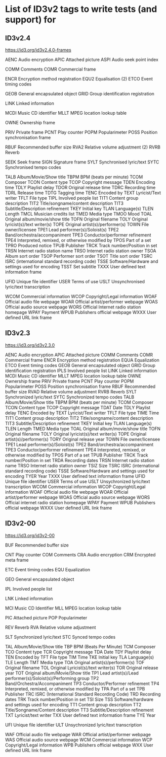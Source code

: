 #  List of ID3v2 tags to write tests (and support) for

## ID3v2.4
https://id3.org/id3v2.4.0-frames
 
AENC Audio encryption
APIC Attached picture
ASPI Audio seek point index

COMM Comments
COMR Commercial frame

ENCR Encryption method registration
EQU2 Equalisation (2)
ETCO Event timing codes

GEOB General encapsulated object
GRID Group identification registration

LINK Linked information

MCDI Music CD identifier
MLLT MPEG location lookup table

OWNE Ownership frame

PRIV Private frame
PCNT Play counter
POPM Popularimeter
POSS Position synchronisation frame

RBUF Recommended buffer size
RVA2 Relative volume adjustment (2)
RVRB Reverb

SEEK Seek frame
SIGN Signature frame
SYLT Synchronised lyric/text
SYTC Synchronised tempo codes

TALB Album/Movie/Show title
TBPM BPM (beats per minute)
TCOM Composer
TCON Content type
TCOP Copyright message
TDEN Encoding time
TDLY Playlist delay
TDOR Original release time
TDRC Recording time
TDRL Release time
TDTG Tagging time
TENC Encoded by
TEXT Lyricist/Text writer
TFLT File type
TIPL Involved people list
TIT1 Content group description
TIT2 Title/songname/content description
TIT3 Subtitle/Description refinement
TKEY Initial key
TLAN Language(s)
TLEN Length
TMCL Musician credits list
TMED Media type
TMOO Mood
TOAL Original album/movie/show title
TOFN Original filename
TOLY Original lyricist(s)/text writer(s)
TOPE Original artist(s)/performer(s)
TOWN File owner/licensee
TPE1 Lead performer(s)/Soloist(s)
TPE2 Band/orchestra/accompaniment
TPE3 Conductor/performer refinement
TPE4 Interpreted, remixed, or otherwise modified by
TPOS Part of a set
TPRO Produced notice
TPUB Publisher
TRCK Track number/Position in set
TRSN Internet radio station name
TRSO Internet radio station owner
TSOA Album sort order
TSOP Performer sort order
TSOT Title sort order
TSRC ISRC (international standard recording code)
TSSE Software/Hardware and settings used for encoding
TSST Set subtitle
TXXX User defined text information frame

UFID Unique file identifier
USER Terms of use
USLT Unsynchronised lyric/text transcription

WCOM Commercial information
WCOP Copyright/Legal information
WOAF Official audio file webpage
WOAR Official artist/performer webpage
WOAS Official audio source webpage
WORS Official Internet radio station homepage
WPAY Payment
WPUB Publishers official webpage
WXXX User defined URL link frame

## ID3v2.3
https://id3.org/id3v2.3.0
 
AENC Audio encryption
APIC Attached picture
COMM Comments
COMR Commercial frame
ENCR Encryption method registration
EQUA Equalization
ETCO Event timing codes
GEOB General encapsulated object
GRID Group identification registration
IPLS Involved people list
LINK Linked information
MCDI Music CD identifier
MLLT MPEG location lookup table
OWNE Ownership frame
PRIV Private frame
PCNT Play counter
POPM Popularimeter
POSS Position synchronisation frame
RBUF Recommended buffer size
RVAD Relative volume adjustment
RVRB Reverb
SYLT Synchronized lyric/text
SYTC Synchronized tempo codes
TALB Album/Movie/Show title
TBPM BPM (beats per minute)
TCOM Composer
TCON Content type
TCOP Copyright message
TDAT Date
TDLY Playlist delay
TENC Encoded by
TEXT Lyricist/Text writer
TFLT File type
TIME Time
TIT1 Content group description
TIT2 Title/songname/content description
TIT3 Subtitle/Description refinement
TKEY Initial key
TLAN Language(s)
TLEN Length
TMED Media type
TOAL Original album/movie/show title
TOFN Original filename
TOLY Original lyricist(s)/text writer(s)
TOPE Original artist(s)/performer(s)
TORY Original release year
TOWN File owner/licensee
TPE1 Lead performer(s)/Soloist(s)
TPE2 Band/orchestra/accompaniment
TPE3 Conductor/performer refinement
TPE4 Interpreted, remixed, or otherwise modified by
TPOS Part of a set
TPUB Publisher
TRCK Track number/Position in set
TRDA Recording dates
TRSN Internet radio station name
TRSO Internet radio station owner
TSIZ Size
TSRC ISRC (international standard recording code)
TSSE Software/Hardware and settings used for encoding
TYER Year
TXXX User defined text information frame
UFID Unique file identifier
USER Terms of use
USLT Unsychronized lyric/text transcription
WCOM Commercial information
WCOP Copyright/Legal information
WOAF Official audio file webpage
WOAR Official artist/performer webpage
WOAS Official audio source webpage
WORS Official internet radio station homepage
WPAY Payment
WPUB Publishers official webpage
WXXX User defined URL link frame

## ID3v2-00
https://id3.org/id3v2-00
 
BUF Recommended buffer size

CNT Play counter
COM Comments
CRA Audio encryption
CRM Encrypted meta frame

ETC Event timing codes
EQU Equalization

GEO General encapsulated object

IPL Involved people list

LNK Linked information

MCI Music CD Identifier
MLL MPEG location lookup table

PIC Attached picture
POP Popularimeter

REV Reverb
RVA Relative volume adjustment

SLT Synchronized lyric/text
STC Synced tempo codes

TAL Album/Movie/Show title
TBP BPM (Beats Per Minute)
TCM Composer
TCO Content type
TCR Copyright message
TDA Date
TDY Playlist delay
TEN Encoded by
TFT File type
TIM Time
TKE Initial key
TLA Language(s)
TLE Length
TMT Media type
TOA Original artist(s)/performer(s)
TOF Original filename
TOL Original Lyricist(s)/text writer(s)
TOR Original release year
TOT Original album/Movie/Show title
TP1 Lead artist(s)/Lead performer(s)/Soloist(s)/Performing group
TP2 Band/Orchestra/Accompaniment
TP3 Conductor/Performer refinement
TP4 Interpreted, remixed, or otherwise modified by
TPA Part of a set
TPB Publisher
TRC ISRC (International Standard Recording Code)
TRD Recording dates
TRK Track number/Position in set
TSI Size
TSS Software/hardware and settings used for encoding
TT1 Content group description
TT2 Title/Songname/Content description
TT3 Subtitle/Description refinement
TXT Lyricist/text writer
TXX User defined text information frame
TYE Year

UFI Unique file identifier
ULT Unsychronized lyric/text transcription

WAF Official audio file webpage
WAR Official artist/performer webpage
WAS Official audio source webpage
WCM Commercial information
WCP Copyright/Legal information
WPB Publishers official webpage
WXX User defined URL link frame

